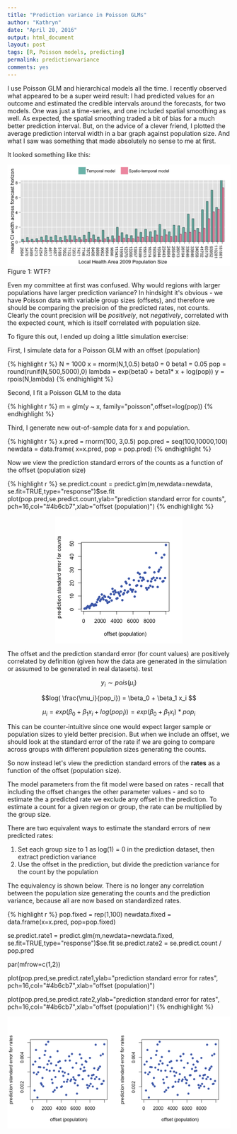 ```yaml
---
title: "Prediction variance in Poisson GLMs"
author: "Kathryn"
date: "April 20, 2016"
output: html_document
layout: post
tags: [R, Poisson models, predicting]
permalink: predictionvariance
comments: yes
---
```


I use Poisson GLM and hierarchical models all the time. I recently observed what appeared to be a super weird result: I had predicted values for an outcome and estimated the credible intervals around the forecasts, for two models. One was just a time-series, and one included spatial smoothing as well. As expected, the spatial smoothing traded a bit of bias for a much better prediction interval. But, on the advice of a clever friend, I plotted the average prediction interval width in a bar graph against population size. And what I saw was something that made absolutely no sense to me at first.

<!--more-->

It looked something like this: 

![WTF?](../img/blog_precision_poisson_fig1.png) 
Figure 1: WTF? 

Even my committee at first was confused. Why would regions with larger populations have larger prediction variance? In hindsight it's obvious - we have Poisson data with variable group sizes (offsets), and therefore we should be comparing the precision of the predicted rates, not counts. Clearly the count precision will be *positively*, not *negatively*, correlated with the expected count, which is itself correlated with population size.  

To figure this out, I ended up doing a little simulation exercise: 

First, I simulate data for a Poisson GLM with an offset (population)


{% highlight r %}
N = 1000
x = rnorm(N,1,0.5) 
beta0 = 0
beta1 = 0.05
pop = round(runif(N,500,5000),0) 
lambda = exp(beta0 + beta1* x + log(pop)) 
y = rpois(N,lambda) 
{% endhighlight %}

Second, I fit a Poisson GLM to the data 

{% highlight r %}
m = glm(y ~ x, family="poisson",offset=log(pop)) 
{% endhighlight %}

Third, I generate new out-of-sample data for x and population. 


{% highlight r %}
x.pred   = rnorm(100, 3,0.5) 
pop.pred = seq(100,10000,100) 
newdata = data.frame( x=x.pred, pop = pop.pred) 
{% endhighlight %}


Now we view the prediction standard errors of the counts as a function of the offset (population size) 


{% highlight r %}
se.predict.count = predict.glm(m,newdata=newdata, se.fit=TRUE,type="response")$se.fit 
plot(pop.pred,se.predict.count,ylab="prediction standard error for counts",  pch=16,col="#4b6cb7",xlab="offset (population)") 
{% endhighlight %}

<img src="/figure/source/2016-04-20-blog_precision_poisson/unnamed-chunk-4-1.png" title="plot of chunk unnamed-chunk-4" alt="plot of chunk unnamed-chunk-4" style="display: block; margin: auto;" />
 
The offset and the prediction standard error (for count values) are positively correlated by definition (given how the data are generated in the simulation or assumed to be generated in real datasets). 
test 

$$ y_i \sim pois( \mu_i) $$ 

$$log( \frac{\mu_i}{pop_i}) = \beta_0 + \beta_1 x_i $$ 

$$\mu_i = exp(\beta_0 + \beta_1 x_i + log(pop_i)) = exp(\beta_0 + \beta_1 x_i) * pop_i$$  


This can be counter-intuitive since one would expect larger sample or population sizes to yield better precision. But when we include an offset, we should look at the standard error of the rate if we are going to compare across groups with different population sizes generating the counts. 


So now instead let's view the prediction standard errors of the **rates** as a function of the offset (population size). 

The model parameters from the fit model were based on rates - recall that including the offset changes the other parameter values - and so to estimate the a predicted rate we exclude any offset in the prediction. To estimate a count for a given region or group, the rate can be  multiplied by the group size.  

There are two equivalent ways to estimate the standard errors of new predicted rates: 

1. Set each group size to 1 as log(1) = 0 in the prediction dataset, then extract prediction variance 
2. Use the offset in the prediction, but divide the prediction variance for the count by the population 

The equivalency is shown below. There is no longer any correlation between the population size generating the counts and the prediction variance, because all are now based on standardized rates.  


{% highlight r %}
pop.fixed = rep(1,100) 
newdata.fixed = data.frame(x=x.pred, pop=pop.fixed)   

se.predict.rate1 = predict.glm(m,newdata=newdata.fixed, se.fit=TRUE,type="response")$se.fit 
se.predict.rate2 = se.predict.count / pop.pred 

par(mfrow=c(1,2)) 

plot(pop.pred,se.predict.rate1,ylab="prediction standard error for rates",  pch=16,col="#4b6cb7",xlab="offset (population)") 

plot(pop.pred,se.predict.rate2,ylab="prediction standard error for rates",  pch=16,col="#4b6cb7",xlab="offset (population)") 
{% endhighlight %}

<img src="/figure/source/2016-04-20-blog_precision_poisson/unnamed-chunk-5-1.png" title="plot of chunk unnamed-chunk-5" alt="plot of chunk unnamed-chunk-5" style="display: block; margin: auto;" />
 






























